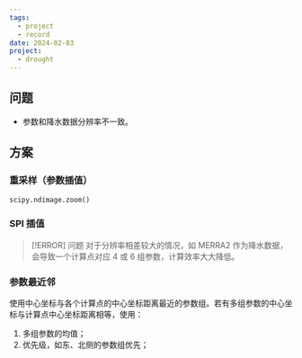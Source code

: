 ```yaml
---
tags:
  - project
  - record
date: 2024-02-03
project:
  - drought
---
```


## 问题

- 参数和降水数据分辨率不一致。

## 方案

### 重采样（参数插值）

`scipy.ndimage.zoom()` 

### SPI 插值

> [!ERROR] 问题
> 对于分辨率相差较大的情况，如 MERRA2 作为降水数据，会导致一个计算点对应 4 或 6 组参数，计算效率大大降低。

### 参数最近邻

使用中心坐标与各个计算点的中心坐标距离最近的参数组。若有多组参数的中心坐标与计算点中心坐标距离相等，使用：
1. 多组参数的均值；
2. 优先级，如东、北侧的参数组优先；